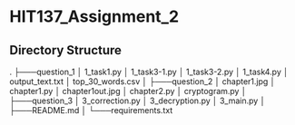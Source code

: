 # HIT137_Assignment_2
## Directory Structure
.
├───question_1
│       1_task1.py
│       1_task3-1.py
│       1_task3-2.py
│       1_task4.py
│       output_text.txt
│       top_30_words.csv
│
├───question_2
│       chapter1.jpg
│       chapter1.py
│       chapter1out.jpg
│       chapter2.py
│       cryptogram.py
│
├───question_3
│       3_correction.py
│       3_decryption.py
│       3_main.py
│
├───README.md
│
└───requirements.txt

